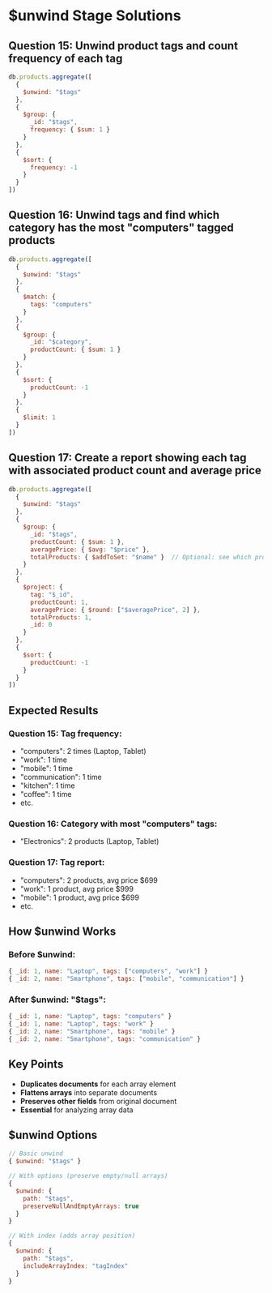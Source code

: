 # $unwind Stage Solutions

## Question 15: Unwind product tags and count frequency of each tag

```javascript
db.products.aggregate([
  {
    $unwind: "$tags"
  },
  {
    $group: {
      _id: "$tags",
      frequency: { $sum: 1 }
    }
  },
  {
    $sort: {
      frequency: -1
    }
  }
])
```

## Question 16: Unwind tags and find which category has the most "computers" tagged products

```javascript
db.products.aggregate([
  {
    $unwind: "$tags"
  },
  {
    $match: {
      tags: "computers"
    }
  },
  {
    $group: {
      _id: "$category",
      productCount: { $sum: 1 }
    }
  },
  {
    $sort: {
      productCount: -1
    }
  },
  {
    $limit: 1
  }
])
```

## Question 17: Create a report showing each tag with associated product count and average price

```javascript
db.products.aggregate([
  {
    $unwind: "$tags"
  },
  {
    $group: {
      _id: "$tags",
      productCount: { $sum: 1 },
      averagePrice: { $avg: "$price" },
      totalProducts: { $addToSet: "$name" }  // Optional: see which products
    }
  },
  {
    $project: {
      tag: "$_id",
      productCount: 1,
      averagePrice: { $round: ["$averagePrice", 2] },
      totalProducts: 1,
      _id: 0
    }
  },
  {
    $sort: {
      productCount: -1
    }
  }
])
```

## Expected Results

### Question 15: Tag frequency:
- "computers": 2 times (Laptop, Tablet)
- "work": 1 time
- "mobile": 1 time
- "communication": 1 time
- "kitchen": 1 time
- "coffee": 1 time
- etc.

### Question 16: Category with most "computers" tags:
- "Electronics": 2 products (Laptop, Tablet)

### Question 17: Tag report:
- "computers": 2 products, avg price $699
- "work": 1 product, avg price $999
- "mobile": 1 product, avg price $699
- etc.

## How $unwind Works

### Before $unwind:

```javascript
{ _id: 1, name: "Laptop", tags: ["computers", "work"] }
{ _id: 2, name: "Smartphone", tags: ["mobile", "communication"] }
```

### After $unwind: "$tags":

```javascript
{ _id: 1, name: "Laptop", tags: "computers" }
{ _id: 1, name: "Laptop", tags: "work" }
{ _id: 2, name: "Smartphone", tags: "mobile" }
{ _id: 2, name: "Smartphone", tags: "communication" }
```

## Key Points

- **Duplicates documents** for each array element
- **Flattens arrays** into separate documents
- **Preserves other fields** from original document
- **Essential** for analyzing array data

## $unwind Options

```javascript
// Basic unwind
{ $unwind: "$tags" }

// With options (preserve empty/null arrays)
{ 
  $unwind: {
    path: "$tags",
    preserveNullAndEmptyArrays: true
  }
}

// With index (adds array position)
{
  $unwind: {
    path: "$tags", 
    includeArrayIndex: "tagIndex"
  }
}
```